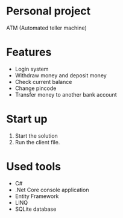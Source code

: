 # Personal project 
ATM (Automated teller machine)

# Features
- Login system
- Withdraw money and deposit money
- Check current balance
- Change pincode
- Transfer money to another bank account

# Start up 
1. Start the solution
2. Run the client file.

# Used tools
- C#
- .Net Core console application
- Entity Framework
- LINQ
- SQLite database
